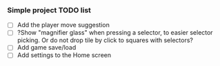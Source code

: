 ### Simple project TODO list

- [ ] Add the player move suggestion
- [ ] ?Show "magnifier glass" when pressing a selector, to easier selector picking. Or do not drop tile by click to squares with selectors?
- [ ] Add game save/load
- [ ] Add settings to the Home screen